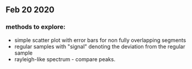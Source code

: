 
## Feb 20 2020
### methods to explore:
- simple scatter plot with error bars for non fully overlapping segments
- regular samples with "signal" denoting the deviation from the regular sample
- rayleigh-like spectrum - compare peaks.

